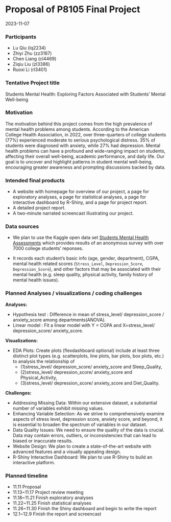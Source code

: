 Proposal of P8105 Final Project
================
2023-11-07

### Participants

- Lu Qiu (lq2234)
- Zhiyi Zhu (zz3167)
- Chen Liang (cl4469)
- Ziqiu Liu (zl3386)
- Ruoxi Li (rl3401)

### Tentative Project title

Students Mental Health: Exploring Factors Associated with Students’
Mental Well-being

### Motivation

The motivation behind this project comes from the high prevalence of
mental health problems among students. According to the American College
Health Association, in 2022, over three-quarters of college students
(77%) experienced moderate to serious psychological distress. 35% of
students were diagnosed with anxiety, while 27% had depression. Mental
health problems can have a profound and wide-ranging impact on students,
affecting their overall well-being, academic performance, and daily
life. Our goal is to uncover and highlight patterns in student mental
well-being, encouraging greater awareness and prompting discussions
backed by data.

### Intended final products

- A website with homepage for overview of our project, a page for
  exploratory analyses, a page for statistical analyses, a page for
  interactive dashboard by R-Shiny, and a page for project report.
- A detailed project report.
- A two-minute narrated screencast illustrating our project.

### Data sources

- We plan to use the Kaggle open data set [Students Mental Health
  Assessments](https://www.kaggle.com/datasets/sonia22222/students-mental-health-assessments/data)
  which provides results of an anonymous survey with over 7000 college
  students’ reponses.

- It records each student’s basic info (age, gender, department), CGPA,
  mental health related scores (`Stress_Level`, `Depression_Score`,
  `Depression_Score`), and other factors that may be associated with
  their mental health (e.g. sleep quality, physical activity, family
  history of mental health issues).

### Planned Analyses / visualizations / coding challenges

**Analyses:**

- Hypothesis test : Difference in mean of stress_level/ depression_score
  / anxiety_score among departments(ANOVA).
- Linear model : Fit a linear model with Y = CGPA and X=stress_level/
  depression_score/ anxiety_score.

**Visualizations:**

- EDA Plots: Create plots (flexdashboard optional) include at least
  three distinct plot types (e.g. scatterplots, line plots, bar plots,
  box plots, etc.) to analysis the relationship of
  - (1)stress_level/ depression_score/ anxiety_score and Sleep_Quality,
  - (2)stress_level/ depression_score/ anxiety_score and
    Physical_Activity,
  - (3)stress_level/ depression_score/ anxiety_score and Diet_Quality.

**Challenges:**

- Addressing Missing Data: Within our extensive dataset, a substantial
  number of variables exhibit missing values.
- Enhancing Variable Selection: As we strive to comprehensively examine
  aspects of stress level, depression score, anxiety score, and beyond,
  it is essential to broaden the spectrum of variables in our dataset.
- Data Quality Issues: We need to ensure the quality of the data is
  crucial. Data may contain errors, outliers, or inconsistencies that
  can lead to biased or inaccurate results.
- Website Design: We plan to create a state-of-the-art website with
  advanced features and a visually appealing design.
- R-Shiny Interactive Dashboard: We plan to use R-Shiny to build an
  interactive platform.

### Planned timeline

- 11.11 Proposal
- 11.13~11.17 Project review meeting
- 11.18~11.21 Finish exploratory analyses
- 11.22~11.25 Finish statistical analyses
- 11.26~11.30 Finish the Shiny dashboard and begin to write the report
- 12.1~12.9 Finish the report and screencast
